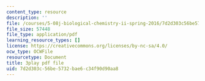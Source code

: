 ```yaml
---
content_type: resource
description: ''
file: /courses/5-08j-biological-chemistry-ii-spring-2016/7d2d303c56be5732bae6c34f90d90aa8_0dJS3YUxeXI.pdf
file_size: 57448
file_type: application/pdf
learning_resource_types: []
license: https://creativecommons.org/licenses/by-nc-sa/4.0/
ocw_type: OCWFile
resourcetype: Document
title: 3play pdf file
uid: 7d2d303c-56be-5732-bae6-c34f90d90aa8
---
```

